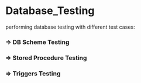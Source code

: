 # Database_Testing
performing database testing with different test cases:
  ### => DB Scheme Testing
  ### => Stored Procedure Testing 
  ### => Triggers Testing 
